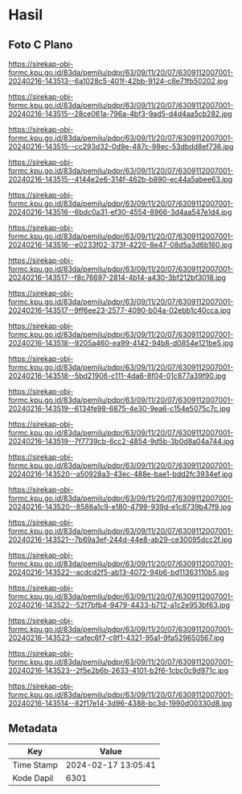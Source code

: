 # Hasil

## Foto C Plano

https://sirekap-obj-formc.kpu.go.id/83da/pemilu/pdpr/63/09/11/20/07/6309112007001-20240216-143513--6a1028c5-401f-42bb-9124-c8e71fb50202.jpg

https://sirekap-obj-formc.kpu.go.id/83da/pemilu/pdpr/63/09/11/20/07/6309112007001-20240216-143515--28ce061a-796a-4bf3-9ad5-d4d4aa5cb282.jpg

https://sirekap-obj-formc.kpu.go.id/83da/pemilu/pdpr/63/09/11/20/07/6309112007001-20240216-143515--cc293d32-0d9e-487c-98ec-53dbdd8ef736.jpg

https://sirekap-obj-formc.kpu.go.id/83da/pemilu/pdpr/63/09/11/20/07/6309112007001-20240216-143515--4144e2e6-314f-462b-b890-ec44a5abee63.jpg

https://sirekap-obj-formc.kpu.go.id/83da/pemilu/pdpr/63/09/11/20/07/6309112007001-20240216-143516--6bdc0a31-ef30-4554-8966-3d4aa547e1d4.jpg

https://sirekap-obj-formc.kpu.go.id/83da/pemilu/pdpr/63/09/11/20/07/6309112007001-20240216-143516--e0233f02-373f-4220-8e47-08d5a3d6b160.jpg

https://sirekap-obj-formc.kpu.go.id/83da/pemilu/pdpr/63/09/11/20/07/6309112007001-20240216-143517--f8c76697-2814-4b14-a430-3bf212bf3018.jpg

https://sirekap-obj-formc.kpu.go.id/83da/pemilu/pdpr/63/09/11/20/07/6309112007001-20240216-143517--9ff6ee23-2577-4090-b04a-02ebb1c40cca.jpg

https://sirekap-obj-formc.kpu.go.id/83da/pemilu/pdpr/63/09/11/20/07/6309112007001-20240216-143518--9205a460-ea99-4142-94b8-d0854e121be5.jpg

https://sirekap-obj-formc.kpu.go.id/83da/pemilu/pdpr/63/09/11/20/07/6309112007001-20240216-143518--5bd21906-c111-4da6-8f04-01c877a39f90.jpg

https://sirekap-obj-formc.kpu.go.id/83da/pemilu/pdpr/63/09/11/20/07/6309112007001-20240216-143519--6134fe98-6875-4e30-9ea6-c154e5075c7c.jpg

https://sirekap-obj-formc.kpu.go.id/83da/pemilu/pdpr/63/09/11/20/07/6309112007001-20240216-143519--7f7739cb-6cc2-4854-9d5b-3b0d8a04a744.jpg

https://sirekap-obj-formc.kpu.go.id/83da/pemilu/pdpr/63/09/11/20/07/6309112007001-20240216-143520--a50928a3-43ec-488e-bae1-bdd2fc3934ef.jpg

https://sirekap-obj-formc.kpu.go.id/83da/pemilu/pdpr/63/09/11/20/07/6309112007001-20240216-143520--8586a1c9-e180-4799-939d-e1c8739b47f9.jpg

https://sirekap-obj-formc.kpu.go.id/83da/pemilu/pdpr/63/09/11/20/07/6309112007001-20240216-143521--7b69a3ef-244d-44e8-ab29-ce30095dcc2f.jpg

https://sirekap-obj-formc.kpu.go.id/83da/pemilu/pdpr/63/09/11/20/07/6309112007001-20240216-143522--acdcd2f5-ab13-4072-94b6-bd11363110b5.jpg

https://sirekap-obj-formc.kpu.go.id/83da/pemilu/pdpr/63/09/11/20/07/6309112007001-20240216-143522--52f7bfb4-9479-4433-b712-a1c2e953bf63.jpg

https://sirekap-obj-formc.kpu.go.id/83da/pemilu/pdpr/63/09/11/20/07/6309112007001-20240216-143523--cafec6f7-c9f1-4321-95a1-9fa529650567.jpg

https://sirekap-obj-formc.kpu.go.id/83da/pemilu/pdpr/63/09/11/20/07/6309112007001-20240216-143523--2f5e2b6b-2633-4101-b2f6-1cbc0c9d971c.jpg

https://sirekap-obj-formc.kpu.go.id/83da/pemilu/pdpr/63/09/11/20/07/6309112007001-20240216-143514--82f17e14-3d96-4388-bc3d-1990d00330d8.jpg


## Metadata

| Key        | Value               |
| ---------- | ------------------- |
| Time Stamp | 2024-02-17 13:05:41 |
| Kode Dapil | 6301                |



